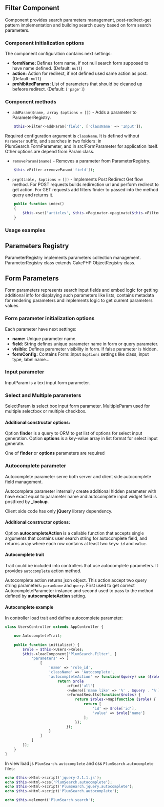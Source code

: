 ## Filter Component

Component provides search parameters management, post-redirect-get pattern implementation and building search query based on form search parameters.

### Component initialization options

The component configuration contains next settings:

* **formName:** Defines form name, if not null search form supposed to have name defined. (Default: ```null```)
* **action:** Action for redirect, if not defined used same action as post. (Default: ```null```)
* **prohibitedParams:** List of parameters that should be cleaned up befeore redirect. (Default: ```['page']```)

### Component methods

* ```addParam($name, array $options = [])``` - Adds a parameter to ParameterRegistry.

```php
    $this->Filter->addParam('field', ['className' => 'Input']);
```

Required configuration argument is `className`. It is defined without `Parameter` suffix, and searches in two folders: in PlumSearch.FormParameter, and in src/FormParameter for application itself.
Other options are depend from Param class.

* ```removeParam($name)``` - Removes a parameter from ParameterRegistry.

```php
    $this->Filter->removeParam('field']);
```

* ```prg($table, $options = [])``` - Implements Post Redirect Get flow method. For POST requests builds redirection url and perform redirect to get action. For GET requests add filters finder to passed into the method query and returns it.

```php
    public function index()
    {
        $this->set('articles', $this->Paginator->paginate($this->Filter->prg($this->Articles)));
    }
```

### Usage examples

## Parameters Registry

ParameterRegistry implements parameters collection management. ParameterRegistry class extends CakePHP ObjectRegistry class.

## Form Parameters

Form parameters represents search input fields and embed logic for getting additional info for displaying such parameters like lists, contains metadata for rendering parameters and implements logic to get current parameters values.

### Form parameter initialization options

Each  parameter have next settings:

* **name:** Unique parameter name.
* **field:** String defines unique parameter name in form or query parameter.
* **visible:** Defines parameter visibility in form. If false parameter is hidden.
* **formConfig:** Contains Form::input ```$options``` settings like class, input type, label name...

### Input parameter

InputParam is a text input form parameter.

### Select and Multiple parameters

SelectParam is select box input form parameter.
MultipleParam used for multiple selectbox or multiple checkbox.

#### Additional constructor options:

Option **finder** is a query to ORM to get list of options for select input generation.
Option **options** is a key-value array in list format for select input generate.

One of **finder** or **options** parameters are required

### Autocomplete parameter

Autocomplete parameter serve both server and client side autocomplete field management.

Autocomplete parameter internally create additional hidden parameter with have exact equal to parameter name and autocomplete input widget field is postfixed by **_lookup**.

Client side code has only **jQuery** library dependency.

#### Additional constructor options:

Option **autocompleteAction** is a callable function that accepts single arguments that contains user search string for autocomplete field, and returns array where each row contains at least two keys: ```id``` and ```value```.

#### Autocomplete trait

Trait could be included into controllers that use autocomplete parameters. It provides ```autocomplete``` action method.

Autocomplete action returns json object. This action accept two query string parameters: ```paramName``` and ```query```. First used to get correct AutocompleteParameter instance and second used to pass to the method defined by **autocompleteAction** setting.

#### Autocomplete example

In controller load trait and define autocomplete parameter:

```php
class UsersController extends AppController {

    use AutocompleteTrait;
    
    public function initialize() {
        $role = $this->Users->Roles;
        $this->loadComponent('PlumSearch.Filter', [
            'parameters' => [
                [
                    'name' => 'role_id',
                    'className' => 'Autocomplete',
                    'autocompleteAction' => function($query) use ($role) {
                        return $role
                            ->find('all')
                            ->where(['name like' => '%' . $query . '%'])
                            ->formatResults(function($roles) {
                                return $roles->map(function ($role) {
                                    return [
                                        'id' => $role['id'],
                                        'value' => $role['name']
                                    ];
                                });
                            });
                    }
                ]                    
            ]
        ]);
    }
}
```

In view load js ```PlumSearch.autocomplete``` and css ```PlumSearch.autocomplete``` files:

```php
echo $this->Html->script('jquery-2.1.1.js');
echo $this->Html->css('PlumSearch.autocomplete');
echo $this->Html->script('PlumSearch.jquery.autocomplete');
echo $this->Html->script('PlumSearch.autocomplete');

echo $this->element('PlumSearch.search');
```

